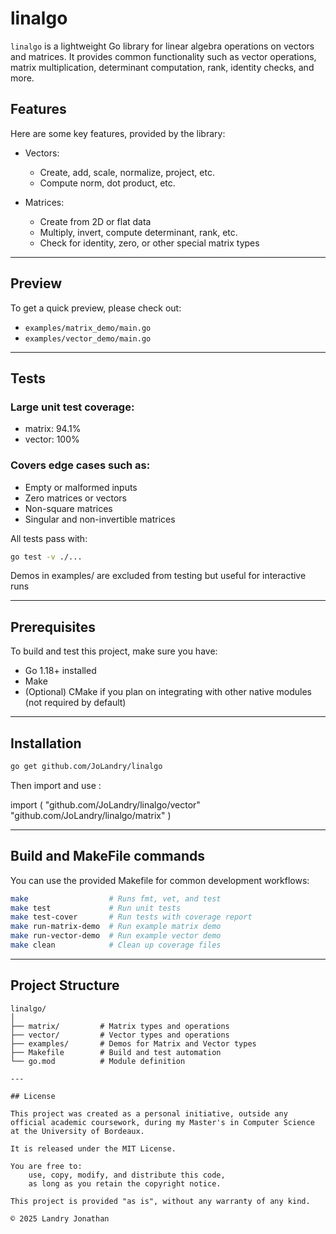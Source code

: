 # linalgo

`linalgo` is a lightweight Go library for linear algebra operations on vectors and matrices. It provides common functionality such as vector operations, matrix multiplication, determinant computation, rank, identity checks, and more.

## Features

Here are some key features, provided by the library:

- Vectors:
  - Create, add, scale, normalize, project, etc.
  - Compute norm, dot product, etc.

- Matrices:
  - Create from 2D or flat data
  - Multiply, invert, compute determinant, rank, etc.
  - Check for identity, zero, or other special matrix types

---

## Preview 

To get a quick preview, please check out:

- `examples/matrix_demo/main.go`
- `examples/vector_demo/main.go`

--- 

## Tests

### Large unit test coverage:

- matrix: 94.1%
- vector: 100%

### Covers edge cases such as:

- Empty or malformed inputs  
- Zero matrices or vectors  
- Non-square matrices  
- Singular and non-invertible matrices

All tests pass with:

```bash
go test -v ./...
```

Demos in examples/ are excluded from testing but useful for interactive runs

---

## Prerequisites

To build and test this project, make sure you have:

- Go 1.18+ installed  
- Make  
- (Optional) CMake if you plan on integrating with other native modules (not required by default)

---

## Installation

```bash
go get github.com/JoLandry/linalgo
```

Then import and use : 

import (
    "github.com/JoLandry/linalgo/vector"
    "github.com/JoLandry/linalgo/matrix"
)

---

## Build and MakeFile commands

You can use the provided Makefile for common development workflows:

```bash
make                  # Runs fmt, vet, and test
make test             # Run unit tests
make test-cover       # Run tests with coverage report
make run-matrix-demo  # Run example matrix demo
make run-vector-demo  # Run example vector demo
make clean            # Clean up coverage files
```

---

## Project Structure

```text
linalgo/
│
├── matrix/         # Matrix types and operations
├── vector/         # Vector types and operations
├── examples/       # Demos for Matrix and Vector types 
├── Makefile        # Build and test automation
└── go.mod          # Module definition

---

## License

This project was created as a personal initiative, outside any official academic coursework, during my Master's in Computer Science at the University of Bordeaux.

It is released under the MIT License.

You are free to:
    use, copy, modify, and distribute this code,
    as long as you retain the copyright notice.

This project is provided "as is", without any warranty of any kind.

© 2025 Landry Jonathan